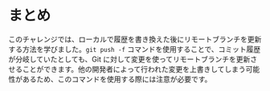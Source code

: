 # まとめ

このチャレンジでは、ローカルで履歴を書き換えた後にリモートブランチを更新する方法を学びました。`git push -f` コマンドを使用することで、コミット履歴が分岐していたとしても、Git に対して変更を使ってリモートブランチを更新させることができます。他の開発者によって行われた変更を上書きしてしまう可能性があるため、このコマンドを使用する際には注意が必要です。
